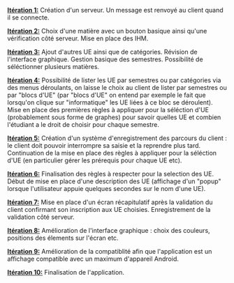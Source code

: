 <ins>**Itération 1:**</ins>      Création d'un serveur. Un message est renvoyé au client quand il se connecte.

<ins>**Itération 2:**</ins>      Choix d'une matière avec un bouton basique ainsi qu'une vérification côté serveur. Mise en place des IHM.

<ins>**Itération 3:**</ins>      Ajout d'autres UE ainsi que de catégories. Révision de l'interface graphique. Gestion basique des semestres. Possibilité de séléctionner plusieurs matières. 

<ins>**Itération 4:**</ins>      Possibilité de lister les UE par semestres ou par catégories via des menus déroulants, on laisse le choix au client de lister par semestres ou par "blocs d'UE" (par "blocs d'UE" on entend par exemple le fait que lorsqu'on clique sur "informatique" les UE liées à ce bloc se déroulent). Mise en place des premières règles à appliquer pour la séléction d'UE (probablement sous forme de graphes) pour savoir quelles UE et combien l'étudiant a le droit de choisir pour chaque semestre.

<ins>**Itération 5:**</ins>      Création d'un système d'enregistrement des parcours du client : le client doit pouvoir interrompre sa saisie et la reprendre plus tard. Continuation de la mise en place des règles à appliquer pour la séléction d'UE (en particulier gérer les prérequis pour chaque UE etc).

<ins>**Itération 6:**</ins>      Finalisation des règles à respecter pour la selection des UE. Début de mise en place d'une description des UE (affichage d'un "popup" lorsque l'utilisateur appuie quelques secondes sur le nom d'une UE).

<ins>**Itération 7:**</ins>      Mise en place d'un écran récapitulatif après la validation du client confirmant son inscription aux UE choisies. Enregistrement de la validation côté serveur.

<ins>**Itération 8:**</ins>      Amélioration de l'interface graphique : choix des couleurs, positions des élements sur l'écran etc.

<ins>**Itération 9:**</ins>      Amélioration de la compatiblité afin que l'application est un affichage compatible avec un maximum d'appareil Android.

<ins>**Itération 10:**</ins>     Finalisation de l'application.

